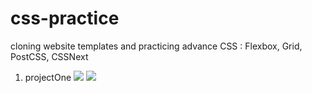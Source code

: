 # css-practice

cloning website templates and practicing advance CSS
: Flexbox, Grid, PostCSS, CSSNext

1. projectOne
   <img src="images/projectOne-desktop">
   <img src="images/projectOne-mobile">
